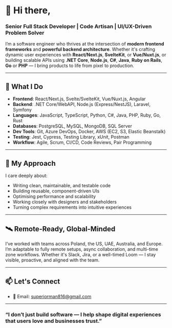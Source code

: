 # 👋 Hi there,

### Senior Full Stack Developer | Code Artisan | UI/UX-Driven Problem Solver

I’m a software engineer who thrives at the intersection of **modern frontend frameworks** and **powerful backend architecture**. Whether it's crafting dynamic user experiences with **React/Next.js**, **SvelteKit**, or **Vue/Nuxt.js**, or building scalable APIs using **.NET Core**, **Node.js**, **C#**, **Java**, **Ruby on Rails**, **Go** or **PHP** — I bring products to life from pixel to production.

---

## 🔧 What I Do

- **Frontend**: React/Next.js, Svelte/SvelteKit, Vue/Nuxt.js, Angular
- **Backend**: .NET Core/WebAPI, Node.js (Express/NestJS), Laravel, Symfony
- **Languages**: JavaScript, TypeScript, Python, C#, Java, PHP, Ruby, Go, Rust
- **Databases**: PostgreSQL, MySQL, MongoDB, SQL Server
- **Dev Tools**: Git, Azure DevOps, Docker, AWS (EC2, S3, Elastic Beanstalk)
- **Testing**: Jest, Cypress, Testing Library, xUnit, Postman
- **Workflow**: Agile, Scrum, CI/CD, Code Reviews, Pair Programming

---

## 🧠 My Approach

I care deeply about:
- Writing clean, maintainable, and testable code
- Building reusable, component-driven UIs
- Optimising performance and scalability
- Working closely with designers and stakeholders
- Turning complex requirements into intuitive experiences

---

## 🛰 Remote-Ready, Global-Minded

I’ve worked with teams across Poland, the US, UAE, Australia, and Europe. I’m adaptable to fully remote setups, async collaboration, and multi-time zone workflows. Whether it's Slack, Jira, or a well-timed Loom — I stay visible, proactive, and aligned with the team.

---

## 📫 Let's Connect

- 📧 Email: [superiorman816@gmail.com](mailto:superiorman816@gmail.com)

---

### “I don’t just build software — I help shape digital experiences that users love and businesses trust.”

